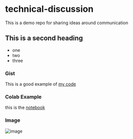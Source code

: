 # technical-discussion
This is a demo repo for sharing ideas around communication

## This is a second heading

* one
* two
* three

### Gist

This is a good example of [my code](https://gist.github.com/itnmunoz/db3c1fcb3c1c5d628a8d559b9a649ed6)

### Colab Example 

this is the [notebook](https://github.com/itnmunoz/technical-discussion/blob/main/technical_docs.ipynb)


### Image

![image](https://user-images.githubusercontent.com/9051353/135713043-b2c54279-11e4-4dad-8d85-a0357adb6d18.png)

